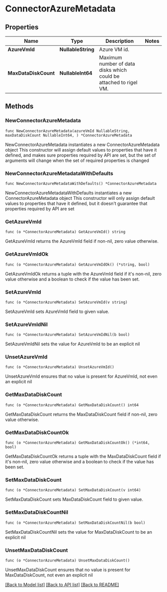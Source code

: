 # ConnectorAzureMetadata

## Properties

Name | Type | Description | Notes
------------ | ------------- | ------------- | -------------
**AzureVmId** | **NullableString** | Azure VM id. | 
**MaxDataDiskCount** | **NullableInt64** | Maximum number of data disks which could be attached to rigel VM. | 

## Methods

### NewConnectorAzureMetadata

`func NewConnectorAzureMetadata(azureVmId NullableString, maxDataDiskCount NullableInt64, ) *ConnectorAzureMetadata`

NewConnectorAzureMetadata instantiates a new ConnectorAzureMetadata object
This constructor will assign default values to properties that have it defined,
and makes sure properties required by API are set, but the set of arguments
will change when the set of required properties is changed

### NewConnectorAzureMetadataWithDefaults

`func NewConnectorAzureMetadataWithDefaults() *ConnectorAzureMetadata`

NewConnectorAzureMetadataWithDefaults instantiates a new ConnectorAzureMetadata object
This constructor will only assign default values to properties that have it defined,
but it doesn't guarantee that properties required by API are set

### GetAzureVmId

`func (o *ConnectorAzureMetadata) GetAzureVmId() string`

GetAzureVmId returns the AzureVmId field if non-nil, zero value otherwise.

### GetAzureVmIdOk

`func (o *ConnectorAzureMetadata) GetAzureVmIdOk() (*string, bool)`

GetAzureVmIdOk returns a tuple with the AzureVmId field if it's non-nil, zero value otherwise
and a boolean to check if the value has been set.

### SetAzureVmId

`func (o *ConnectorAzureMetadata) SetAzureVmId(v string)`

SetAzureVmId sets AzureVmId field to given value.


### SetAzureVmIdNil

`func (o *ConnectorAzureMetadata) SetAzureVmIdNil(b bool)`

 SetAzureVmIdNil sets the value for AzureVmId to be an explicit nil

### UnsetAzureVmId
`func (o *ConnectorAzureMetadata) UnsetAzureVmId()`

UnsetAzureVmId ensures that no value is present for AzureVmId, not even an explicit nil
### GetMaxDataDiskCount

`func (o *ConnectorAzureMetadata) GetMaxDataDiskCount() int64`

GetMaxDataDiskCount returns the MaxDataDiskCount field if non-nil, zero value otherwise.

### GetMaxDataDiskCountOk

`func (o *ConnectorAzureMetadata) GetMaxDataDiskCountOk() (*int64, bool)`

GetMaxDataDiskCountOk returns a tuple with the MaxDataDiskCount field if it's non-nil, zero value otherwise
and a boolean to check if the value has been set.

### SetMaxDataDiskCount

`func (o *ConnectorAzureMetadata) SetMaxDataDiskCount(v int64)`

SetMaxDataDiskCount sets MaxDataDiskCount field to given value.


### SetMaxDataDiskCountNil

`func (o *ConnectorAzureMetadata) SetMaxDataDiskCountNil(b bool)`

 SetMaxDataDiskCountNil sets the value for MaxDataDiskCount to be an explicit nil

### UnsetMaxDataDiskCount
`func (o *ConnectorAzureMetadata) UnsetMaxDataDiskCount()`

UnsetMaxDataDiskCount ensures that no value is present for MaxDataDiskCount, not even an explicit nil

[[Back to Model list]](../README.md#documentation-for-models) [[Back to API list]](../README.md#documentation-for-api-endpoints) [[Back to README]](../README.md)


